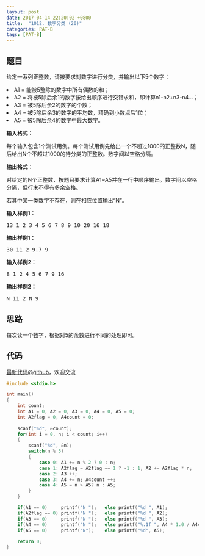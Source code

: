 ```yaml
---
layout: post
date: 2017-04-14 22:20:02 +0800
title:  "1012. 数字分类 (20)"
categories: PAT-B
tags: [PAT-B]
---
```


## 题目

<div id="problemContent">
<p>给定一系列正整数，请按要求对数字进行分类，并输出以下5个数字：</p>
<li>A1 = 能被5整除的数字中所有偶数的和；
<li>A2 = 将被5除后余1的数字按给出顺序进行交错求和，即计算n1-n2+n3-n4...；
<li>A3 = 被5除后余2的数字的个数；
<li>A4 = 被5除后余3的数字的平均数，精确到小数点后1位；
<li>A5 = 被5除后余4的数字中最大数字。
 
<p><b>
输入格式：
</b></p>
<p>每个输入包含1个测试用例。每个测试用例先给出一个不超过1000的正整数N，随后给出N个不超过1000的待分类的正整数。数字间以空格分隔。</p>
<p><b>
输出格式：
</b></p>
<p>对给定的N个正整数，按题目要求计算A1~A5并在一行中顺序输出。数字间以空格分隔，但行末不得有多余空格。</p>
<p>若其中某一类数字不存在，则在相应位置输出“N”。</p>
<b>输入样例1：</b><pre>
13 1 2 3 4 5 6 7 8 9 10 20 16 18
</pre>
<b>输出样例1：</b><pre>
30 11 2 9.7 9
</pre>
<b>输入样例2：</b><pre>
8 1 2 4 5 6 7 9 16
</pre>
<b>输出样例2：</b><pre>
N 11 2 N 9
</pre>
</li></li></li></li></li></div>

## 思路

每次读一个数字，根据对5的余数进行不同的处理即可。

## 代码

[最新代码@github](https://github.com/OliverLew/PAT/blob/master/PATBasic/1012.c)，欢迎交流
```c
#include <stdio.h>

int main()
{
    int count;
    int A1 = 0, A2 = 0, A3 = 0, A4 = 0, A5 = 0;
    int A2flag = 0, A4count = 0;
    
    scanf("%d", &count);
    for(int i = 0, n; i < count; i++)
    {
        scanf("%d", &n);
        switch(n % 5)
        {
            case 0: A1 += n % 2 ? 0 : n;                                break;
            case 1: A2flag = A2flag == 1 ? -1 : 1; A2 += A2flag * n;    break;
            case 2: A3 ++;                                              break;
            case 3: A4 += n; A4count ++;                                break;
            case 4: A5 = n > A5? n : A5;                                break;
        }
    }

    if(A1 == 0)     printf("N ");   else printf("%d ", A1);
    if(A2flag == 0) printf("N ");   else printf("%d ", A2);
    if(A3 == 0)     printf("N ");   else printf("%d ", A3);
    if(A4 == 0)     printf("N ");   else printf("%.1f ", A4 * 1.0 / A4count);
    if(A5 == 0)     printf("N");    else printf("%d", A5);
    
    return 0;
}

```